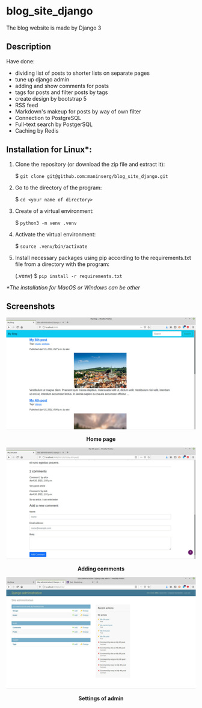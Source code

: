 # blog_site_django

The blog website is made by Django 3 


## Description

Have done:
- dividing list of posts to shorter lists on separate pages
- tune up django admin
- adding and show comments for posts
- tags for posts and filter posts by tags
- create dеsign by bootstrap 5
- RSS feed
- Markdown's makeup for posts by way of own filter
- Connection to PostgreSQL
- Full-text search by PostgerSQL
- Caching by Redis


## Installation for Linux*:

1. Clone the repository (or download the zip file and extract it):

    $ `git clone git@github.com:maninserg/blog_site_django.git`
    
2. Go to the directory of the program:
   
    $ `cd <your name of directory>`

2. Create of a virtual environment:

    $ `python3 -m venv .venv`
    
3. Activate the virtual environment:

    $ `source .venv/bin/activate`

3. Install necessary packages using pip according to the requirements.txt file from a directory with the program:

    (.venv) $ `pip install -r requirements.txt`

<i>*The installation for MacOS or Windows can be other</i>


## Screenshots

<p align="center">
  <img width = "800" src="screenshots/home_page.jpg"/>
<p align="center"><b>Home page</b><p align="center">
</p>

<p align="center">
  <img width = "800" src="screenshots/add_comment.jpg"/>
<p align="center"><b>Adding comments</b><p align="center">
</p>


<p align="center">
  <img width = "800" src="screenshots/admin.jpg"/>
<p align="center"><b>Settings of admin</b><p align="center">
</p>
